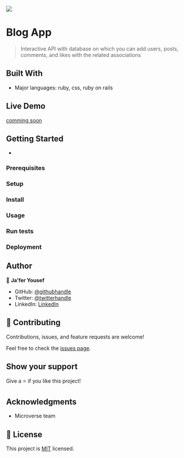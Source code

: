 ![](https://img.shields.io/badge/Microverse-blueviolet)

# Blog App

> Interactive API with database on which you can add users, posts, comments, and likes with the related associations


## Built With

- Major languages: ruby, css, ruby on rails


## Live Demo 

[comming soon]()


## Getting Started

-

### Prerequisites

### Setup

### Install

### Usage

### Run tests

### Deployment



## Author

👤 **Ja'fer Yousef**

- GitHub: [@githubhandle](https://github.com/jaferIdrees)
- Twitter: [@twitterhandle](https://twitter.com/jafel_l)
- LinkedIn: [LinkedIn](https://linkedin.com/in/jaferll)


## 🤝 Contributing

Contributions, issues, and feature requests are welcome!

Feel free to check the [issues page](https://github.com/jaferIdrees/blog_app/issues).

## Show your support

Give a ⭐️ if you like this project!

## Acknowledgments

- Microverse team

## 📝 License

This project is [MIT](./MIT.md) licensed.
